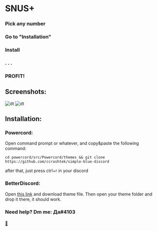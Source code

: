 # SNUS+

### Pick any number
### Go to "Installation"
### Install
### . . .
### PROFIT!

## Screenshots:
![dt](https://i.imgur.com/A8DpYJu.png)
![dt](https://i.imgur.com/n6covzg.png)
## Installation:

### Powercord:
Open command prompt or whatever, and copy&paste the following command:
```
cd powercord/src/Powercord/themes && git clone https://github.com/ccrashtek/simple-blue-discord
```
after that, just press ctrl+r in your discord

### BetterDiscord:
Open [this link](https://github.com/ccrashtek/simple-blue-discord/blob/main/BD/snus.theme.css) and download theme file.
Then open your theme folder and drop it there, it should work.

### Need help? Dm me: Да#4103

#### [:black_heart:](https://youtu.be/_ygcbrBRMLY)
